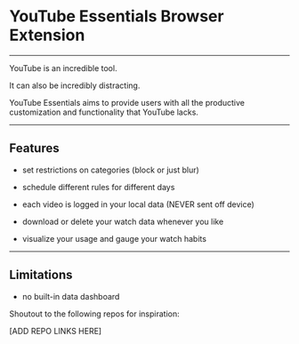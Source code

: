 # YouTube Essentials Browser Extension

---

YouTube is an incredible tool.

It can also be incredibly distracting.

YouTube Essentials aims to provide users with all the productive customization and functionality that YouTube lacks.

---

## Features


- set restrictions on categories (block or just blur)

- schedule different rules for different days

- each video is logged in your local data (NEVER sent off device)

- download or delete your watch data whenever you like

- visualize your usage and gauge your watch habits

---

## Limitations

- no built-in data dashboard


Shoutout to the following repos for inspiration:

[ADD REPO LINKS HERE]
